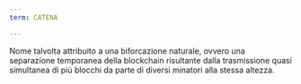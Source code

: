```yaml
---
term: CATENA

---
```

Nome talvolta attribuito a una biforcazione naturale, ovvero una separazione temporanea della blockchain risultante dalla trasmissione quasi simultanea di più blocchi da parte di diversi minatori alla stessa altezza.